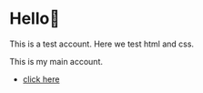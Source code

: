 # Hello👋

This is a test account.
Here we test html and css.

This is my main account.
- [click here](https://github.com/2222222-7)
